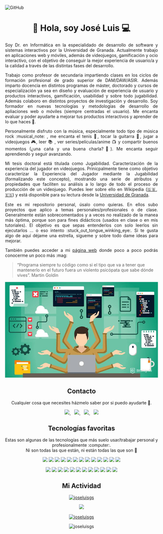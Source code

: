 ![GitHub](https://i.imgur.com/2vft9UB.png)

<h1 align="center">👋 Hola, soy José Luis 💻 </h1>

<p style='text-align: justify;'>Soy Dr. en Informática en la especialidado de desarrollo de software y sistemas interactivos por la Universidad de Granada. Actualmente trabajo en aplicaciones web y móviles, además de videojuegos, gamificación y ocio interactivo, con el objetivo de conseguir la mejor experiencia de usuario/a y la calidad a través de las distintas fases del desarrollo.</p>

<p style='text-align: justify;'>Trabajo como profesor de secundaria impartiendo clases en los ciclos de formación profesional de grado superior de DAM/DAW/ASIR. Además imparto docencia en distintos programas de máster, doctorado y cursos de especialización ya sea en diseño y evaluación de experiencia de usuario y productos interactivos, gamificación, usabilidad y sobre todo jugabilidad. Además colaboro en distintos proyectos de investigación y desarrollo. Soy formador en nuevas tecnologías y metodologías de desarrollo de apliaciones web o móviles (siempre centradas el usuario). Me encanta evaluar y poder ayudarte a mejorar tus productos interactivos y aprender de lo que haces 🙂.</p>

<p style='text-align: justify;'>Personalmente disfruto con la música, especialmente todo tipo de música rock :musical_note: , me encanta el tenis 🎾, tocar la guitarra 🎸, jugar a videojuegos 🎮, leer 📚 , ver series/películas/anime 📺 y compartir buenos momentos (¿una caña y una buena charla?🍺). Me encanta seguir aprendiendo y seguir avanzando.</p>

<p style='text-align: justify;'>Mi tesis doctoral está titulada como Jugabilidad. Caracterización de la experiencia del jugador en videojuegos. Prinicpalmente tiene como objetivo caracterizar la Experiencia del Jugador mediante la Jugabilidad (formalizando este concepto), mostrando una serie de atributos y propiedades que faciliten su análisis a lo largo de todo el proceso de producción de un videojuego. Puedes leer sobre ello en Wikipedia (<a href="https://en.wikipedia.org/wiki/Gameplay#Playability" target="_blank">🇬🇧</a>, <a href="https://es.wikipedia.org/wiki/Jugabilidad" target="_blank">🇪🇸</a>) y está disponible para su lectura desde la  <a href="https://digibug.ugr.es/handle/10481/5671" target="_blank">Universidad de Granada</a>.</p>

<p style='text-align: justify;'>Este es mi repositorio personal, úsalo como quieras. En ellos subo proyectos que aplico a temas personales/profesionales o de clase. Generalmente están sobrecomentados y a veces no realizado de la manea más óptima, porque son para fines didácticos (usados en clase o en mis tutoriales). El objetivo es que sepas entenderlos con solo leerlos sin ejecutarlos ... o eso intento :stuck_out_tongue_winking_eye:. Si te gusta algo de aquí déjame una estrella, sígueme y sobre todo dame ideas para mejorar.</p>

<p style='text-align: justify;'>También puedes acceder a mi <a href="https://joseluisgs.github.io/" target="_blank">página web</a> donde poco a poco podrás conocerme un poco más :mag:

> “Programa siempre tu código como si el tipo que va a tener que mantenerlo en el futuro fuera un violento psicópata que sabe dónde vives”. Martin Goldin

<p align="center">
  <a href="https://joseluisgs.github.io/" target="_blank"><img src="./images/fullstack.jpg"></a>
</p>

<h2 align="center">Contacto</h2>
<p align="center">
  Cualquier cosa que necesites házmelo saber por si puedo ayudarte 💬.
</p>
<p align="center">
    <a href="https://twitter.com/joseluisgonsan" target="_blank">
        <img src="https://pitlochryfestivaltheatre.com/wp-content/uploads/2020/04/2-27646_twitter-logo-png-transparent-background-logo-twitter-png.png" 
    height="60">
    </a> &nbsp;&nbsp;
    <a href="https://github.com/joseluisgs" target="_blank">
        <img src="https://cdn.iconscout.com/icon/free/png-256/github-153-675523.png" 
    height="60">
    </a> &nbsp;&nbsp;
    <a href="https://www.linkedin.com/in/joseluisgonsan" target="_blank">
        <img src="https://upload.wikimedia.org/wikipedia/commons/thumb/c/ca/LinkedIn_logo_initials.png/768px-LinkedIn_logo_initials.png" 
    height="60">
    </a>  &nbsp;&nbsp;
    <a href="https://joseluisgs.github.io/" target="_blank">
        <img src="https://image.flaticon.com/icons/png/512/216/216220.png" 
    height="60">
    </a>
</p>

<h2 align="center">Tecnologías favoritas</h2>
<p align="center">
Estas son algunas de las tecnologías que más suelo usar/trabajar personal y profesionalmente :computer:. 
  <br>Ni son todas las que están, ni están todas las que son 🤔
</p>
<p align="center">
  <img src="https://upload.wikimedia.org/wikipedia/commons/thumb/9/99/Unofficial_JavaScript_logo_2.svg/480px-Unofficial_JavaScript_logo_2.svg.png" 
  height="45">
  <img src="https://upload.wikimedia.org/wikipedia/commons/thumb/9/95/Vue.js_Logo_2.svg/1184px-Vue.js_Logo_2.svg.png" 
    height="45">
  <img src="https://pluspng.com/img-png/nodejs-logo-png-node-js-development-296.png" 
  height="45">
  <img src="https://upload.wikimedia.org/wikipedia/commons/thumb/4/4c/Typescript_logo_2020.svg/1200px-Typescript_logo_2020.svg.png" 
  height="45">
  <img src="https://miro.medium.com/max/650/1*zzvdRmHGGXONZpuQ2FeqsQ.png" 
  height="45">
  <img src="https://cdn.iconscout.com/icon/free/png-256/github-153-675523.png" 
  height="45">
  <img src="https://user-images.githubusercontent.com/674621/71187801-14e60a80-2280-11ea-94c9-e56576f76baf.png" 
  height="45">
   <img src="https://resources.jetbrains.com/storage/products/intellij-idea/img/meta/intellij-idea_logo_300x300.png" 
  height="45">
  <img src="https://upload.wikimedia.org/wikipedia/commons/thumb/6/61/HTML5_logo_and_wordmark.svg/512px-HTML5_logo_and_wordmark.svg.png" 
  height="45">
  <img src="https://upload.wikimedia.org/wikipedia/commons/thumb/d/d5/CSS3_logo_and_wordmark.svg/1200px-CSS3_logo_and_wordmark.svg.png" 
  height="45">
  <img src="https://upload.wikimedia.org/wikipedia/commons/thumb/b/b2/Bootstrap_logo.svg/1200px-Bootstrap_logo.svg.png" 
  height="45">
   <img src="https://39ntbr6g.media.zestyio.com/bulma-logo.d4899f96e1858d7c1e61787a9f72ea96.png" 
  height="45">
   <img src="https://seeklogo.com/images/T/tailwind-css-logo-5AD4175897-seeklogo.com.png" 
  height="45">
  </p>
  <p align="center">
  <img src="https://logodownload.org/wp-content/uploads/2015/05/android-logo-7-1.png" 
  height="45">
  <img src="https://upload.wikimedia.org/wikipedia/commons/b/b5/Kotlin-logo.png" 
  height="45">
  <img src="https://image.flaticon.com/icons/png/512/873/873120.png" 
  height="45">
  <img src="https://cdn.worldvectorlogo.com/logos/netlify.svg" 
  height="45">
  <img src="https://www.docker.com/sites/default/files/d8/2019-07/vertical-logo-monochromatic.png" 
  height="45">
    <img src="https://firebase.google.com/downloads/brand-guidelines/PNG/logo-logomark.png?hl=es-419" 
  height="45">
  <img src="https://www.aullox.com/wp-content/uploads/2020/01/FAVPNG_mongodb-logo-database-nosql-postgresql_PAFpZ1Ki.png" 
  height="45">
  <img src="https://upload.wikimedia.org/wikipedia/commons/thumb/2/27/PHP-logo.svg/800px-PHP-logo.svg.png" 
  height="45">
  <img src="https://upload.wikimedia.org/wikipedia/commons/thumb/9/9a/Laravel.svg/1200px-Laravel.svg.png" 
  height="45">
  <img src="https://www.sommelierdecafe.com/2019/wp-content/uploads/2009/06/java-logo1-1.png" 
  height="45">
  <img src="https://miro.medium.com/max/300/1*J9d-VtiLfN9APIQgWTP9ow.png" 
  height="45">
    <img src="https://cdn.worldvectorlogo.com/logos/unity-69.svg" 
  height="45">
</p>

<h2 align="center">Mi Actividad</h2>
<p align="center">
  <a href="https://github-readme-stats.vercel.app/api?username=joseluisgs&show_icons=true&theme=vue">
    <img src="https://github-readme-stats.vercel.app/api?username=joseluisgs&show_icons=true&theme=vue" alt="joseluisgs" />
  </a> 
</p>
<p align="center">
  <a href="https://github-readme-stats.vercel.app/api/top-langs/?username=joseluisgs&theme=vue&layout=compact">
    <img src="https://github-readme-stats.vercel.app/api/top-langs/?username=joseluisgs&theme=vue&layout=compact" />
  </a> 
</p>

<p align="center">
 <a href="https://github.com/ryo-ma/github-profile-trophy"><img src="https://github-profile-trophy.vercel.app/?username=joseluisgs" alt="joseluisgs" /></a>
</p>

<p align="center"> 
  <img src="https://komarev.com/ghpvc/?username=joseluisgs&label=Profile%20views&color=42b983&style=flat" alt="joseluisgs" />
</p>

<!--
![Estadisticas](https://github-readme-stats.vercel.app/api?username=joseluisgs&show_icons=true&theme=vue)
![Estadisticas](https://github-readme-stats.vercel.app/api?username=joseluisgs&show_icons=true&theme=highcontrast)
![Top Langs](https://github-readme-stats.vercel.app/api/top-langs/?username=joseluisgs&theme=vue&layout=compact)
-->
<!--
Recursos
https://github.com/anuraghazra/github-readme-stats/blob/master/themes/README.md
https://rahuldkjain.github.io/gh-profile-readme-generator/
**joseluisgs/joseluisgs** is a ✨ _special_ ✨ repository because its `README.md` (this file) appears on your GitHub profile.

Here are some ideas to get you started:

- 🔭 I’m currently working on ...
- 🌱 I’m currently learning ...
- 👯 I’m looking to collaborate on ...
- 🤔 I’m looking for help with ...
- 💬 Ask me about ...
- 📫 How to reach me: ...
- 😄 Pronouns: ...
- ⚡ Fun fact: ...
-->
